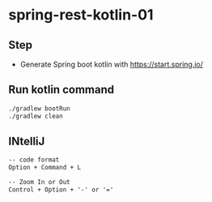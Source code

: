 # spring-rest-kotlin-01

## Step

- Generate Spring boot kotlin with https://start.spring.io/

## Run kotlin command

```sh
./gradlew bootRun
./gradlew clean
```

## INtelliJ

```dtd
-- code format
Option + Command + L

-- Zoom In or Out
Control + Option + '-' or '='

```